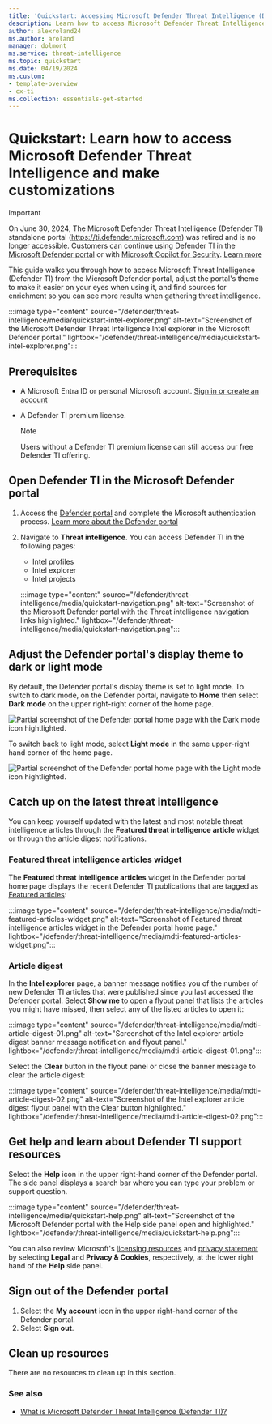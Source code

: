 ```yaml
--- 
title: 'Quickstart: Accessing Microsoft Defender Threat Intelligence (Defender TI)'
description: Learn how to access Microsoft Defender Threat Intelligence (Defender TI) in the Microsoft Defender portal, configure your profile and preferences, and access help resources.
author: alexroland24
ms.author: aroland
manager: dolmont
ms.service: threat-intelligence 
ms.topic: quickstart
ms.date: 04/19/2024
ms.custom: 
- template-overview
- cx-ti
ms.collection: essentials-get-started
---
```


# Quickstart: Learn how to access Microsoft Defender Threat Intelligence and make customizations

>[!IMPORTANT] 
> On June 30, 2024, The Microsoft Defender Threat Intelligence (Defender TI) standalone portal (https://ti.defender.microsoft.com) was retired and is no longer accessible. Customers can continue using Defender TI in the [Microsoft Defender portal](https://aka.ms/mdti-intel-explorer) or with [Microsoft Copilot for Security](security-copilot-and-defender-threat-intelligence.md). [Learn more](https://aka.ms/mdti-standaloneportal)

This guide walks you through how to access Microsoft Threat Intelligence (Defender TI) from the Microsoft Defender portal, adjust the portal's theme to make it easier on your eyes when using it, and find sources for enrichment so you can see more results when gathering threat intelligence. 

:::image type="content" source="/defender/threat-intelligence/media/quickstart-intel-explorer.png" alt-text="Screenshot of the Microsoft Defender Threat Intelligence Intel explorer in the Microsoft Defender portal." lightbox="/defender/threat-intelligence/media/quickstart-intel-explorer.png":::

## Prerequisites

- A Microsoft Entra ID or personal Microsoft account. [Sign in or create an account](https://signup.microsoft.com/)
- A Defender TI premium license.

    > [!NOTE]
    > Users without a Defender TI premium license can still access our free Defender TI offering.

## Open Defender TI in the Microsoft Defender portal

1. Access the [Defender portal](https://security.microsoft.com/) and complete the Microsoft authentication process. [Learn more about the Defender portal](/defender-xdr/microsoft-365-defender-portal)
2. Navigate to **Threat intelligence**. You can access Defender TI in the following pages:
   - Intel profiles
   - Intel explorer
   - Intel projects

    :::image type="content" source="/defender/threat-intelligence/media/quickstart-navigation.png" alt-text="Screenshot of the Microsoft Defender portal with the Threat intelligence navigation  links highlighted." lightbox="/defender/threat-intelligence/media/quickstart-navigation.png":::

## Adjust the Defender portal's display theme to dark or light mode

By default, the Defender portal's display theme is set to light mode. To switch to dark mode, on the Defender portal, navigate to **Home** then select **Dark mode** on the upper right-right corner of the home page.
      
![Partial screenshot of the Defender portal home page with the Dark mode icon hightlighted.](media/quickstart-dark-mode.png)

To switch back to light mode, select **Light mode** in the same upper-right hand corner of the home page.

![Partial screenshot of the Defender portal home page with the Light mode icon hightlighted.](media/quickstart-light-mode.png)

## Catch up on the latest threat intelligence

You can keep yourself updated with the latest and most notable threat intelligence articles through the **Featured threat intelligence article** widget or through the article digest notifications.

### Featured threat intelligence articles widget

The **Featured threat intelligence articles** widget in the Defender portal home page displays the recent Defender TI publications that are tagged as [Featured articles](what-is-microsoft-defender-threat-intelligence-defender-ti.md#featured-articles):

:::image type="content" source="/defender/threat-intelligence/media/mdti-featured-articles-widget.png" alt-text="Screenshot of Featured threat intelligence articles widget in the Defender portal home page." lightbox="/defender/threat-intelligence/media/mdti-featured-articles-widget.png":::

### Article digest 

In the **Intel explorer** page, a banner message notifies you of the number of new Defender TI articles that were published since you last accessed the Defender portal. Select **Show me** to open a flyout panel that lists the articles you might have missed, then select any of the listed articles to open it:

:::image type="content" source="/defender/threat-intelligence/media/mdti-article-digest-01.png" alt-text="Screenshot of the Intel explorer article digest banner message notification and flyout panel." lightbox="/defender/threat-intelligence/media/mdti-article-digest-01.png":::

Select the **Clear** button in the flyout panel or close the banner message to clear the article digest:


:::image type="content" source="/defender/threat-intelligence/media/mdti-article-digest-02.png" alt-text="Screenshot of the Intel explorer article digest flyout panel with the Clear button highlighted." lightbox="/defender/threat-intelligence/media/mdti-article-digest-02.png":::

## Get help and learn about Defender TI support resources

Select the **Help** icon in the upper right-hand corner of the Defender portal. The side panel displays a search bar where you can type your problem or support question.

:::image type="content" source="/defender/threat-intelligence/media/quickstart-help.png" alt-text="Screenshot of the Microsoft Defender portal with the Help side panel open and highlighted." lightbox="/defender/threat-intelligence/media/quickstart-help.png":::

You can also review Microsoft's [licensing resources](https://www.microsoft.com/licensing/docs) and [privacy statement](https://privacy.microsoft.com/privacystatement) by selecting **Legal** and **Privacy & Cookies**, respectively, at the lower right hand of the **Help** side panel.

## Sign out of the Defender portal

1. Select the **My account** icon in the upper right-hand corner of the Defender portal.
2.	Select **Sign out**.


## Clean up resources
There are no resources to clean up in this section.

### See also

- [What is Microsoft Defender Threat Intelligence (Defender TI)?](what-is-microsoft-defender-threat-intelligence-defender-ti.md)

